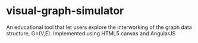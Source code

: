 # visual-graph-simulator
An educational tool that let users explore the interworking of the graph data structure, G=(V,E). Implemented using HTML5 canvas and AngularJS
